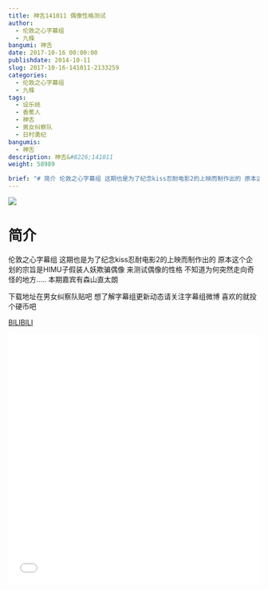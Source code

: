```yaml
---
title: 神舌141011 偶像性格测试
author: 
  - 伦敦之心字幕组
  - 九條
bangumi: 神舌
date: 2017-10-16 00:00:00
publishdate: 2014-10-11
slug: 2017-10-16-141011-2133259
categories: 
  - 伦敦之心字幕组
  - 九條
tags: 
  - 设乐统
  - 香蕉人
  - 神舌
  - 男女纠察队
  - 日村勇纪
bangumis: 
  - 神舌
description: 神舌&#8226;141011
weight: 58989

brief: "# 简介 伦敦之心字幕组 这期也是为了纪念kiss忍耐电影2的上映而制作出的 原本这个企划的宗旨是HIMU子假装人妖欺骗偶像 来测试偶像的性格 不知道为何突然走向奇怪的地方..... 本期嘉宾有森山直太朗 下载地址在男女纠察队贴吧 想了解字幕组更新动态请关注字幕组微博 喜欢的就投个硬币吧"
---
```


![](https://i.imgur.com/WURjhyz.jpg)

# 简介  
伦敦之心字幕组 这期也是为了纪念kiss忍耐电影2的上映而制作出的 原本这个企划的宗旨是HIMU子假装人妖欺骗偶像 来测试偶像的性格 不知道为何突然走向奇怪的地方..... 本期嘉宾有森山直太朗


下载地址在男女纠察队贴吧 想了解字幕组更新动态请关注字幕组微博 喜欢的就投个硬币吧 

  [BILIBILI](https://www.bilibili.com/video/av2133259/)


<div class="vcontainer">  <iframe class='video' src="//www.bilibili.com/blackboard/player.html?aid=2133259" width="100%" height="500" frameborder="0" allowfullscreen="allowfullscreen"></iframe></div>
